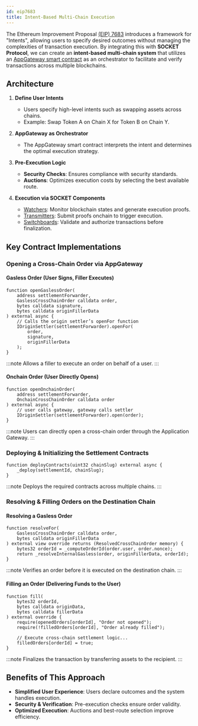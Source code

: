```yaml
---
id: eip7683
title: Intent-Based Multi-Chain Execution
---
```


The Ethereum Improvement Proposal [(EIP) 7683](https://eips.ethereum.org/EIPS/eip-7683) introduces a framework for "Intents", allowing users to specify desired outcomes without managing the complexities of transaction execution. By integrating this with **SOCKET Protocol**, we can create an **intent-based multi-chain system** that utilizes an [AppGateway smart contract](/writing-apps#architecture-overview) as an orchestrator to facilitate and verify transactions across multiple blockchains.

## Architecture

1. **Define User Intents**
   - Users specify high-level intents such as swapping assets across chains.
   - Example: Swap Token A on Chain X for Token B on Chain Y.

2. **AppGateway as Orchestrator**
   - The AppGateway smart contract interprets the intent and determines the optimal execution strategy.

3. **Pre-Execution Logic**
   - **Security Checks**: Ensures compliance with security standards.
   - **Auctions**: Optimizes execution costs by selecting the best available route.

4. **Execution via SOCKET Components**
   - [Watchers](/watchers): Monitor blockchain states and generate execution proofs.
   - [Transmitters](/transmitters): Submit proofs onchain to trigger execution.
   - [Switchboards](/switchboards): Validate and authorize transactions before finalization.

## Key Contract Implementations

### Opening a Cross-Chain Order via AppGateway

#### Gasless Order (User Signs, Filler Executes)
```solidity
function openGaslessOrder(
    address settlementForwarder,
    GaslessCrossChainOrder calldata order,
    bytes calldata signature,
    bytes calldata originFillerData
) external async {
    // Calls the origin settler’s openFor function
    IOriginSettler(settlementForwarder).openFor(
        order,
        signature,
        originFillerData
    );
}
```
:::note
Allows a filler to execute an order on behalf of a user.
:::

#### Onchain Order (User Directly Opens)
```solidity
function openOnchainOrder(
    address settlementForwarder,
    OnchainCrossChainOrder calldata order
) external async {
    // user calls gateway, gateway calls settler
    IOriginSettler(settlementForwarder).open(order);
}
```
:::note
Users can directly open a cross-chain order through the Application Gateway.
:::

### Deploying & Initializing the Settlement Contracts

```solidity
function deployContracts(uint32 chainSlug) external async {
    _deploy(settlementId, chainSlug);
}
```
:::note
Deploys the required contracts across multiple chains.
:::

### Resolving & Filling Orders on the Destination Chain

#### Resolving a Gasless Order
```solidity
function resolveFor(
    GaslessCrossChainOrder calldata order,
    bytes calldata originFillerData
) external view override returns (ResolvedCrossChainOrder memory) {
    bytes32 orderId = _computeOrderId(order.user, order.nonce);
    return _resolveInternalGasless(order, originFillerData, orderId);
}
```
:::note
Verifies an order before it is executed on the destination chain.
:::

#### Filling an Order (Delivering Funds to the User)
```solidity
function fill(
    bytes32 orderId,
    bytes calldata originData,
    bytes calldata fillerData
) external override {
    require(openedOrders[orderId], "Order not opened");
    require(!filledOrders[orderId], "Order already filled");

    // Execute cross-chain settlement logic...
    filledOrders[orderId] = true;
}
```
:::note
Finalizes the transaction by transferring assets to the recipient.
:::

## Benefits of This Approach

- **Simplified User Experience**: Users declare outcomes and the system handles execution.
- **Security & Verification**: Pre-execution checks ensure order validity.
- **Optimized Execution**: Auctions and best-route selection improve efficiency.
